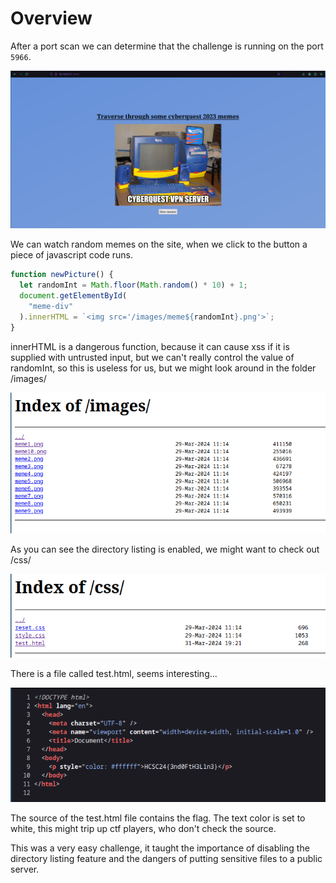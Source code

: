 # Overview
After a port scan we can determine that the challenge is running on the port `5966`.

![](screenshots/overview.png)

We can watch random memes on the site, when we click to the button a piece of javascript code runs.
```javascript
function newPicture() {
  let randomInt = Math.floor(Math.random() * 10) + 1;
  document.getElementById(
    "meme-div"
  ).innerHTML = `<img src='/images/meme${randomInt}.png'>`;
}
```

innerHTML is a dangerous function, because it can cause xss if it is supplied with untrusted input, but we can't really control the value of randomInt, so this is useless for us, but we might look around in the folder /images/

![](screenshots/images_folder.png)

As you can see the directory listing is enabled, we might want to check out /css/

![](screenshots/css.png)

There is a file called test.html, seems interesting...

![](screenshots/test.png)

The source of the test.html file contains the flag. The text color is set to white, this might trip up ctf players, who don't check the source.

This was a very easy challenge, it taught the importance of disabling the directory listing feature and the dangers of putting sensitive files to a public server.